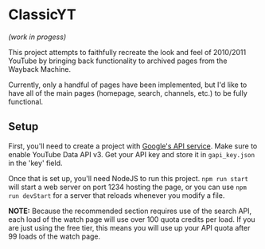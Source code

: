 # ClassicYT
*(work in progess)*

This project attempts to faithfully recreate the look and feel of 2010/2011 YouTube by bringing back functionality to archived pages from the Wayback Machine. 

Currently, only a handful of pages have been implemented, but I'd like to have all of the main pages (homepage, search, channels, etc.) to be fully functional.

## Setup
First, you'll need to create a project with [Google's API service](https://console.cloud.google.com/). Make sure to enable YouTube Data API v3. Get your API key and store it in `gapi_key.json` in the 'key' field.

Once that is set up, you'll need NodeJS to run this project. `npm run start` will start a web server on port 1234 hosting the page, or you can use `npm run devStart` for a server that reloads whenever you modify a file.

**NOTE:** Because the recommended section requires use of the search API, each load of the watch page will use over 100 quota credits per load. If you are just using the free tier, this means you will use up your API quota after 99 loads of the watch page. 